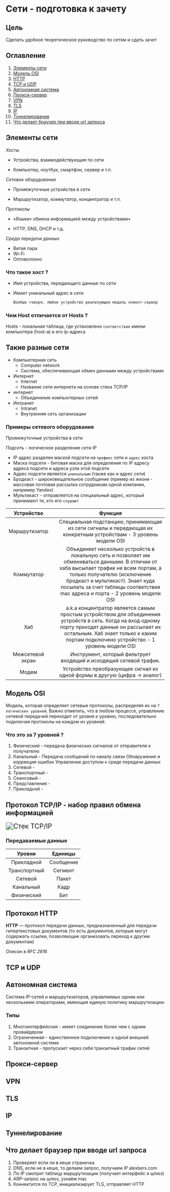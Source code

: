 # Сети - подготовка к зачету

## Цель

Сделать удобное теоретическое руководство по сетям и сдать зачет

## Оглавление

1. [Элементы сети](#Элементысети)
2. [Модель OSI](#МодельOSI) 
3. [HTTP](#ПротоколHTTP)
4. [TCP и UDP](#TCPиUDP)
5. [Автономная система](#Автономнаясистема)
6. [Прокси-сервер](#Проксисервер)
7. [VPN](#VPN)
8. [TLS](#TLS)
9. [IP](#IP)
10. [Туннелирование](#)
11. [Что делает браузер при вводе url запроса](#Чтоделаетбраузерпривводеurlзапроса)

## Элементы сети

*Хосты*  

* Устройства, взаимодействующие по сети

* Компьютер, ноутбук, смартфон, сервер и т.п.

*Сетевое оборудование*

* Промежуточные устройства в сети

* Маршрутизатор, коммутатор, концентратор и т.п.

*Протоколы*

* «Языки» обмена информацией между устройствами•

* HTTP, DNS, DHCP и т.д.

*Среда передачи данных*

* Витая пара 
* Wi-Fi
* Оптоволокно



### Что такое хост ?

* Имя устройства, передающего данные по сети

* Имеет уникальный адрес в сети

    ```markdown
    Вообше говоря, любое устройство реализующее модель клиент-сервер
    ```



### Чем Host отличается от Hosts ?

Hosts - локальная таблица, где установлено `соответствие` имени компьютера (host-а) и его ip-адреса   



## Такие разные сети

* Компьютерная сеть
    * Computer network
    * Система, обеспечивающая обмен данными между устройствами
* Интернет
    * Internet
    * Название сети интернета на основе стека TCP/IP 
* интернет
    * Объединение компьютерных сетей
* Интранет
    * Intranet
    * Внутренняя сеть организации



### Примеры сетевого оборудования

Промежуточные устройства в сети

*Подсеть* - логическое разделение сети IP 

* IP адрес разделен маской подсети на `префикс` сети и `адрес` хоста
* Маска подсети - битовая маска для определения по IP адресу адреса подсети и адреса узла этой подсети 
* Адрес подсети является `уникальным` (также как и адрес сети)  
* Бродкаст - широковещательное сообщение (пример из жизни - массовая почтовая рассылка                             сотрудникам одной компании, например Yandex)
* Мультикаст - отправляется на специальный адрес, который принимают те, кто его `слушают`

| Устройство  |      | Функция |
|:-----------:| ---- |:------:|
| Маршрутизатор |    | Специальная подстанцию, принимающая из сети сигналы и передающая их конкретным устройствам - 3 уровень модели OSI |
| Коммутатор | | Объединяет несколько устройств в локальную сеть и позволяет 				    им обмениваться данными. В отличии от хаба высылает трафик не всем портам, а только получателю (исключение бродкаст и мультикаст). Знает куда посылать за счет таблицы соответствия mac адреса и порта - 2 уровень модели OSI |
| Хаб | | a.k.a концентратор является самым простым устройством для объединения устройств в сеть. Когда на вход одному порту приходят данные он рассылает их остальным. Хаб знает только к каким портам подключено устройство - 1 уровень модели OSI |
| Межсетевой экран |      | Инструмент, который фильтрует входящий и исходящий 	  						    сетевой трафик. |
| Модем |      | Устройство преобразующее сигнал из одной формы в 							   другую (цифра -> аналог) |

## Модель OSI

Модель, которая определяет сетевые протоколы, распределяя их на `7 логических уровней`. Важно отметить, что в любом процессе, управление сетевой передачей переходит от уровня к уровню, последовательно подключая протоколы на каждом из уровней.

### Что это за 7 уровней ?

1. Физический - передача физических сигналов от отправителя к получателю
2. Канальный -  Передача сообщений по каналу связи
                           Обнаружение и коррекция ошибок
                           Управление доступом к среде передачи данных
3. Сетевой - 
4. Транспортный - 
5. Сеансовый - 
6. Представления - 
7. Прикладной - 



## Протокол TCP/IP - набор правил обмена информацией

<img src="https://cf.ppt-online.org/files/slide/l/LS0zoGhiWdCbkm3FglJHEVMraj1AsvZ48tc27Y/slide-3.jpg" title="Стек TCP/IP" style="zoom:150%;" /> 

### Передаваемые данные

|    Уровни    |  Единицы  |
| :----------: | :-------: |
|  Прикладной  | Сообщение |
| Транспортный |  Сегмент  |
|   Сетевой    |   Пакет   |
|  Канальный   |   Кадр    |
|  Физический  |    Бит    |



## Протокол HTTP



**HTTP** — протокол передачи данных, предназначенный для передачи гипертекстовых документов (то есть документов, которые могут содержать ссылки, позволяющие организовать переход к другим документам)



*Описан в RFC 2616*





## TCP и UDP











## Автономная система



Система IP-сетей и маршрутизаторов, управляемых одним или несколькими операторами, имеющие единую политику маршрутизацию

### Типы

1. Многоинтерфейсная - имеет соединение более чем с одним провайдером
2. Ограниченная - единственное подключение к одной внешней автономной системе 
3. Транзитная - пропускает через себя транзитный трафик сетей











## Прокси-сервер















## VPN















## TLS















## IP













## Туннелирование









## Что делает браузер при вводе url запроса



1. Проверяет если ли в кеше страничка
2. DNS, если не в кеше, то делаем запрос, получаем IP alexbers.com
3. По IP смотрит таблицу маршрутизации (получает интерфейс и шлюз)
4. ARP-запрос на шлюз, узнаём mac
5. Коннектится по TCP, инициализирует TLS, отправляет HTTP



